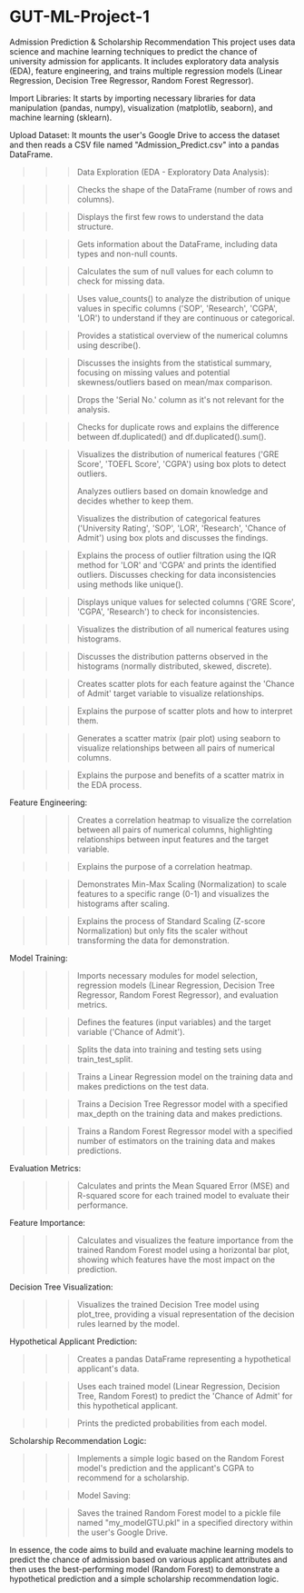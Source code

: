 # GUT-ML-Project-1
Admission Prediction &amp; Scholarship Recommendation This project uses data science and machine learning techniques to predict the chance of university admission for applicants. It includes exploratory data analysis (EDA), feature engineering, and trains multiple regression models (Linear Regression, Decision Tree Regressor, Random Forest Regressor). 

Import Libraries: It starts by importing necessary libraries for data manipulation (pandas, numpy), visualization (matplotlib, seaborn), and machine learning (sklearn).

Upload Dataset: It mounts the user's Google Drive to access the dataset and then reads a CSV file named "Admission_Predict.csv" into a pandas DataFrame.

>>>Data Exploration (EDA - Exploratory Data Analysis):

>>>Checks the shape of the DataFrame (number of rows and columns).

>>>Displays the first few rows to understand the data structure.

>>>Gets information about the DataFrame, including data types and non-null counts.

>>>Calculates the sum of null values for each column to check for missing data.

>>>Uses value_counts() to analyze the distribution of unique values in specific columns ('SOP', 'Research', 'CGPA', 'LOR') to understand if they are continuous or categorical.

>>>Provides a statistical overview of the numerical columns using describe().

>>>Discusses the insights from the statistical summary, focusing on missing values and potential skewness/outliers based on mean/max comparison.

>>>Drops the 'Serial No.' column as it's not relevant for the analysis.

>>>Checks for duplicate rows and explains the difference between df.duplicated() and df.duplicated().sum().

>>>Visualizes the distribution of numerical features ('GRE Score', 'TOEFL Score', 'CGPA') using box plots to detect outliers.
>>>
>>>Analyzes outliers based on domain knowledge and decides whether to keep them.
>>>
>>>Visualizes the distribution of categorical features ('University Rating', 'SOP', 'LOR', 'Research', 'Chance of Admit') using box plots and discusses the findings.

>>>Explains the process of outlier filtration using the IQR method for 'LOR' and 'CGPA' and prints the identified outliers.
>>>Discusses checking for data inconsistencies using methods like unique().

>>>Displays unique values for selected columns ('GRE Score', 'CGPA', 'Research') to check for inconsistencies.

>>>Visualizes the distribution of all numerical features using histograms.

>>>Discusses the distribution patterns observed in the histograms (normally distributed, skewed, discrete).

>>>Creates scatter plots for each feature against the 'Chance of Admit' target variable to visualize relationships.

>>>Explains the purpose of scatter plots and how to interpret them.

>>>Generates a scatter matrix (pair plot) using seaborn to visualize relationships between all pairs of numerical columns.

>>>Explains the purpose and benefits of a scatter matrix in the EDA process.

Feature Engineering:

>>>Creates a correlation heatmap to visualize the correlation between all pairs of numerical columns, highlighting relationships between input features and the target variable.

>>>Explains the purpose of a correlation heatmap.

>>>Demonstrates Min-Max Scaling (Normalization) to scale features to a specific range (0-1) and visualizes the histograms after scaling.

>>>Explains the process of Standard Scaling (Z-score Normalization) but only fits the scaler without transforming the data for demonstration.

Model Training:

>>>Imports necessary modules for model selection, regression models (Linear Regression, Decision Tree Regressor, Random Forest Regressor), and evaluation metrics.

>>>Defines the features (input variables) and the target variable ('Chance of Admit').

>>>Splits the data into training and testing sets using train_test_split.

>>>Trains a Linear Regression model on the training data and makes predictions on the test data.

>>>Trains a Decision Tree Regressor model with a specified max_depth on the training data and makes predictions.

>>>Trains a Random Forest Regressor model with a specified number of estimators on the training data and makes predictions.

Evaluation Metrics:

>>>Calculates and prints the Mean Squared Error (MSE) and R-squared score for each trained model to evaluate their performance.

Feature Importance:

>>>Calculates and visualizes the feature importance from the trained Random Forest model using a horizontal bar plot, showing which features have the most impact on the prediction.

Decision Tree Visualization:
>>>Visualizes the trained Decision Tree model using plot_tree, providing a visual representation of the decision rules learned by the model.

Hypothetical Applicant Prediction:
>>>Creates a pandas DataFrame representing a hypothetical applicant's data.

>>>Uses each trained model (Linear Regression, Decision Tree, Random Forest) to predict the 'Chance of Admit' for this hypothetical applicant.

>>>Prints the predicted probabilities from each model.

Scholarship Recommendation Logic:
>>>Implements a simple logic based on the Random Forest model's prediction and the applicant's CGPA to recommend for a scholarship.

>>>Model Saving:

>>>Saves the trained Random Forest model to a pickle file named "my_modelGTU.pkl" in a specified directory within the user's Google Drive.

In essence, the code aims to build and evaluate machine learning models to predict the chance of admission based on various applicant attributes and then uses the best-performing model (Random Forest) to demonstrate a hypothetical prediction and a simple scholarship recommendation logic.
